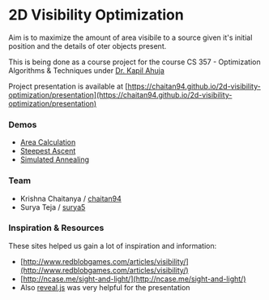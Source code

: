 # 2D Visibility Optimization

Aim is to maximize the amount of area visibile to a source given it's initial position and the details of oter objects present.

This is being done as a course project for the course CS 357 - Optimization Algorithms & Techniques under [Dr. Kapil Ahuja](http://iiti.ac.in/people/~kahuja/)

Project presentation is available at [https://chaitan94.github.io/2d-visibility-optimization/presentation](https://chaitan94.github.io/2d-visibility-optimization/presentation)

### Demos

 * [Area Calculation](https://chaitan94.github.io/2d-visibility-optimization/demos/demo0.html)
 * [Steepest Ascent](https://chaitan94.github.io/2d-visibility-optimization/demos/demo1.html)
 * [Simulated Annealing](https://chaitan94.github.io/2d-visibility-optimization/demos/demo2.html)

### Team

 * Krishna Chaitanya / [chaitan94](https://github.com/chaitan94)
 * Surya Teja / [surya5](https://github.com/surya5)

### Inspiration & Resources

These sites helped us gain a lot of inspiration and information:

 * [http://www.redblobgames.com/articles/visibility/](http://www.redblobgames.com/articles/visibility/)
 * [http://ncase.me/sight-and-light/](http://ncase.me/sight-and-light/)
 * Also [reveal.js](https://github.com/hakimel/reveal.js/) was very helpful for the presentation


